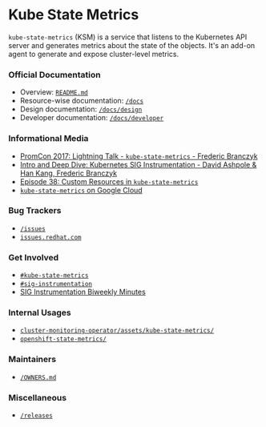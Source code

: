 # Kube State Metrics

`kube-state-metrics` (KSM) is a service that listens to the Kubernetes API server and generates metrics about the state of the objects. It's an add-on agent to generate and expose cluster-level metrics.

### Official Documentation

- Overview: [`README.md`](https://github.com/kubernetes/kube-state-metrics/tree/main/docs)
- Resource-wise documentation: [`/docs`](https://github.com/kubernetes/kube-state-metrics/tree/main/docs)
- Design documentation: [`/docs/design`](https://github.com/kubernetes/kube-state-metrics/tree/main/docs/design)
- Developer documentation: [`/docs/developer`](https://github.com/kubernetes/kube-state-metrics/tree/main/docs/developer)

### Informational Media

- [PromCon 2017: Lightning Talk - `kube-state-metrics` - Frederic Branczyk](https://www.youtube.com/watch?v=nUkHeY48mIQ)
- [Intro and Deep Dive: Kubernetes SIG Instrumentation - David Ashpole & Han Kang, Frederic Branczyk](https://youtu.be/NzoG--2UqEk?t=888)
- [Episode 38: Custom Resources in `kube-state-metrics`](https://www.youtube.com/watch?v=rkaG4M5mo-8)
- [`kube-state-metrics` on Google Cloud](https://cloud.google.com/stackdriver/docs/managed-prometheus/exporters/kube_state_metrics)

### Bug Trackers

- [`/issues`](https://github.com/kubernetes/kube-state-metrics/issues)
- [`issues.redhat.com`](https://issues.redhat.com/browse/MON-2858?jql=project%20%3D%20MON%20AND%20issuetype%20in%20(Bug%2C%20Epic%2C%20Story%2C%20Task%2C%20Sub-task)%20AND%20resolution%20%3D%20Unresolved%20AND%20text%20~%20%22kube-state-metrics%22%20ORDER%20BY%20priority%20DESC%2C%20updated%20DESC)

### Get Involved

- [`#kube-state-metrics`](https://kubernetes.slack.com/archives/CJJ529RUY)
- [`#sig-instrumentation`](https://kubernetes.slack.com/archives/C20HH14P7)
- [SIG Instrumentation Biweekly Minutes](https://docs.google.com/document/d/1FE4AQ8B49fYbKhfg4Tx0cui1V0eI4o3PxoqQPUwNEiU)

### Internal Usages

- [`cluster-monitoring-operator/assets/kube-state-metrics/`](https://github.com/openshift/cluster-monitoring-operator/tree/master/assets/kube-state-metrics)
- [`openshift-state-metrics/`](https://github.com/openshift/openshift-state-metrics)

### Maintainers

- [`/OWNERS.md`](https://github.com/kubernetes/kube-state-metrics/blob/main/OWNERS)

### Miscellaneous

- [`/releases`](https://github.com/kubernetes/kube-state-metrics/releases)
